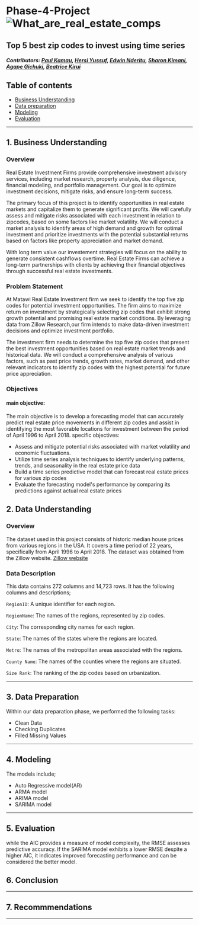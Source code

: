 # Phase-4-Project![What_are_real_estate_comps](https://github.com/Eddie-254/Phase-4-Project/assets/40391537/391fcf55-f735-4e32-8b2e-0d8ec21fe6d9)

## Top 5 best zip codes to invest using time series


##### Contributors: [Paul Kamau](https://github.com/kamaupaul), [Hersi Yussuf](https://github.com/HersiYussuf), [Edwin Nderitu](https://github.com/Eddie-254), [Sharon Kimani](https://github.com/Sharonkimani), [Agape Gichuki](https://github.com/Muramati), [Beatrice Kirui](https://github.com/beatrice-kirui)
## Table of contents 
- [Business Understanding](#business-understanding)
- [Data preparation](#data-preparation)
- [Modeling](#modeling)
- [Evaluation](#evaluations)

---

## 1. Business Understanding
### Overview
Real Estate Investment Firms provide comprehensive investment advisory services, including market research, property analysis, due diligence, financial modeling, and portfolio management. Our goal is to optimize investment decisions, mitigate risks, and ensure long-term success.

The primary focus of this project is to identify opportunities in real estate markets and capitalize them to generate significant profits. We will carefully assess and mitigate risks associated with each investment in relation to zipcodes, based on some factors like market volatility. We will conduct a market analysis to identify areas of high demand and growth for optimal investment and prioritize investments with the potential substantial returns based on factors like property appreciation and market demand.

With long term value our investement strategies will focus on the ability to generate consistent cashflows overtime. Real Estate Firms can achieve a long-term partnerships with clients by achieving their financial objectives through successful real estate investments.

### Problem Statement

At Matawi Real Estate Investment firm we seek to identify the top five zip codes for potential investment opportunities. The firm aims to maximize return on investment by strategically selecting zip codes that exhibit strong growth potential and promising real estate market conditions. By leveraging data from Zillow Research,our firm intends to make data-driven investment decisions and optimize investment portfolio.

The investment firm needs to determine the top five zip codes that present the best investment opportunities based on real estate market trends and historical data. We will conduct a comprehensive analysis of various factors, such as past price trends, growth rates, market demand, and other relevant indicators to identify zip codes with the highest potential for future price appreciation.

### Objectives

#### main objective:

The main objective is to develop a forecasting model that can accurately predict real estate price movements in different zip codes and assist in identifying the most favorable locations for investment between the period of April 1996 to April 2018.
specific objectives:

* Assess and mitigate potential risks associated with market volatility and economic fluctuations.
* Utilize time series analysis techniques to identify underlying patterns, trends, and seasonality in the real estate price data
* Build a time series predictive model that can forecast real estate prices for various zip codes
* Evaluate the forecasting model's performance by comparing its predictions against actual real estate prices

## 2. Data Understanding
### Overview
The dataset used in this project consists of historic median house prices from various regions in the USA. It covers a time period of 22 years, specifically from April 1996 to April 2018. The dataset was obtained from the Zillow website. [Zillow website](https://github.com/learn-co-curriculum/dsc-phase-4-choosing-a-dataset/blob/main/time-series/zillow_data.csv) 

### Data Description
This data contains 272 columns and 14,723 rows. It has the following columns and descriptions;

`RegionID`: A unique identifier for each region.

`RegionName`: The names of the regions, represented by zip codes.

`City`: The corresponding city names for each region.

`State`: The names of the states where the regions are located.

`Metro`: The names of the metropolitan areas associated with the regions.

`County Name`: The names of the counties where the regions are situated.

`Size Rank`: The ranking of the zip codes based on urbanization.

------
## 3. Data Preparation
Within our data preparation phase, we performed the following tasks:
* Clean Data
* Checking Duplicates
* Filled Missing Values
    
------
## 4. Modeling
The models include;
* Auto Regressive model(AR)
* ARMA model
* ARIMA model
* SARIMA model

-------
## 5. Evaluation 
while the AIC provides a measure of model complexity, the RMSE assesses predictive accuracy. If the SARIMA model exhibits a lower RMSE despite a higher AIC, it indicates improved forecasting performance and can be considered the better model.


## 6. Conclusion



---

## 7. Recommmendations

---
 
